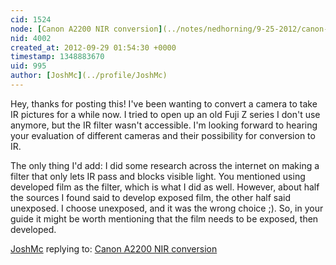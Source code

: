 ```yaml
---
cid: 1524
node: [Canon A2200 NIR conversion](../notes/nedhorning/9-25-2012/canon-a2200-nir-conversion)
nid: 4002
created_at: 2012-09-29 01:54:30 +0000
timestamp: 1348883670
uid: 995
author: [JoshMc](../profile/JoshMc)
---
```


Hey, thanks for posting this!  I've been wanting to convert a camera to take IR pictures for a while now.  I tried to open up an old Fuji Z series I don't use anymore, but the IR filter wasn't accessible.  I'm looking forward to hearing your evaluation of different cameras and their possibility for conversion to IR.  

The only thing I'd add:  I did some research across the internet on making a filter that only lets IR pass and blocks visible light.  You mentioned using developed film as the filter, which is what I did as well.  However, about half the sources I found said to develop exposed film, the other half said unexposed.  I choose unexposed, and it was the wrong choice ;).  So, in your guide it might be worth mentioning that the film needs to be exposed, then developed.

[JoshMc](../profile/JoshMc) replying to: [Canon A2200 NIR conversion](../notes/nedhorning/9-25-2012/canon-a2200-nir-conversion)

